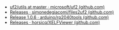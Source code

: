 
* [uf2/utils at master · microsoft/uf2 (github.com)](https://github.com/microsoft/uf2/tree/master/utils)
* [Releases · simonedegiacomi/files2uf2 (github.com)](https://github.com/simonedegiacomi/files2uf2/releases)
* [Release 1.0.6 · arduino/rp2040tools (github.com)](https://github.com/arduino/rp2040tools/releases/tag/1.0.6)
* [Releases · horsicq/XELFViewer (github.com)](https://github.com/horsicq/XELFViewer/releases)
